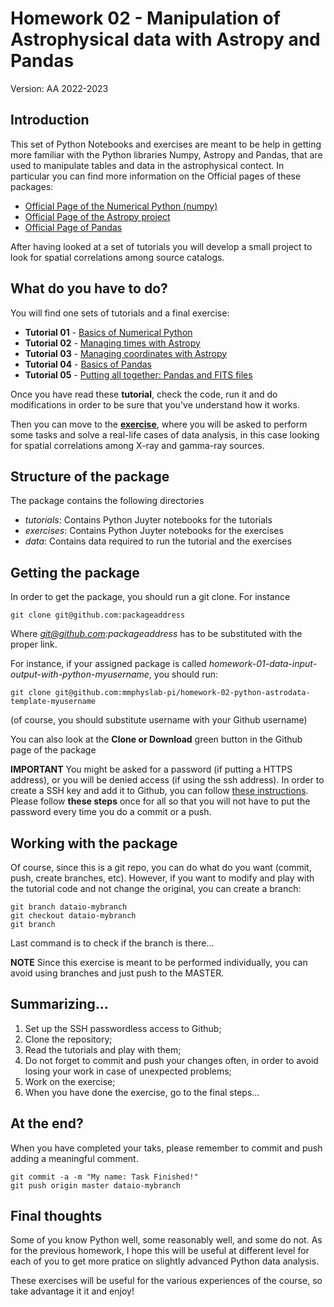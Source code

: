 # Homework 02 - Manipulation of Astrophysical data with Astropy and Pandas

Version: AA 2022-2023

## Introduction
This set of Python Notebooks and exercises are meant to be help in getting more familiar with the
Python libraries Numpy, Astropy and Pandas, that are used to manipulate tables and data in the astrophysical contect.
In particular you can find more information on the Official pages of these packages:

* [Official Page of the Numerical Python (numpy)](https://numpy.org/)
* [Official Page of the Astropy project](http://www.astropy.org)
* [Official Page of Pandas](https://pandas.pydata.org)

After having looked at a set of tutorials you will develop a small project to look for spatial correlations among source catalogs.

## What do you have to do?
You will find one sets of tutorials and a final exercise:
* **Tutorial 01** - [Basics of Numerical Python](tutorials/tutorial01-numpy-basics.ipynb)
* **Tutorial 02** - [Managing times with Astropy](tutorials/tutorial02-astropy-times.ipynb)
* **Tutorial 03** - [Managing coordinates with Astropy](tutorials/tutorial03-astropy-coordinates.ipynb)
* **Tutorial 04** - [Basics of Pandas](tutorials/tutorial04-pandas.ipynb)
* **Tutorial 05** - [Putting all together: Pandas and FITS files](tutorials/tutorial05-pandas-fits.ipynb)

Once you have read these **tutorial**, check the code, run it and do modifications in order to be sure that you've understand how it works.

Then you can move to the [**exercise**](exercises/exercise01-x-gamma-catalogs.ipynb), where you will be asked to perform some tasks and solve a real-life cases of data analysis, in this case looking for spatial correlations among X-ray and gamma-ray sources.

## Structure of the package
The package contains the following directories

* *tutorials*: Contains Python Juyter notebooks for the tutorials
* *exercises*: Contains Python Juyter notebooks for the exercises
* *data*: Contains data required to run the tutorial and the exercises

## Getting the package
In order to get the package, you should run a git clone.
For instance 
```
git clone git@github.com:packageaddress
```
Where *git@github.com:packageaddress* has to be substituted with the proper link.

For instance, if your assigned package is called
*homework-01-data-input-output-with-python-myusername*, you should run:
```
git clone git@github.com:mmphyslab-pi/homework-02-python-astrodata-template-myusername
```
(of course, you should substitute username with your Github username)
 
You can also look at the **Clone or Download** green button in the Github page of the package

**IMPORTANT** You might be asked for a password (if putting a HTTPS address), or you will be denied access (if using the ssh address).  In order to create a SSH key and add it to Github, you can follow [these instructions](https://docs.github.com/en/authentication/connecting-to-github-with-ssh/adding-a-new-ssh-key-to-your-github-account).
Please follow **these steps** once for all so that you will not have to put the password every time you do a commit or a push.

## Working with the package
Of course, since this is a git repo, you can do what do you want (commit, push, create branches, etc).
However, if you want to modify and play with the tutorial code and not change the original, you can create a branch:
```
git branch dataio-mybranch
git checkout dataio-mybranch
git branch 
```
Last command is to check if the branch is there...

**NOTE** Since this exercise is meant to be performed individually, you can avoid using branches and just push to the MASTER.


## Summarizing...
1) Set up the SSH passwordless access to Github;
2) Clone the repository;
3) Read the tutorials and play with them;
4) Do not forget to commit and push your changes often, in order to avoid losing your work in case of unexpected problems;
5) Work on the exercise;
6) When you have done the exercise, go to the final steps...


## At the end?
When you have completed your taks, please remember to commit and push adding a meaningful comment.
```
git commit -a -m "My name: Task Finished!" 
git push origin master dataio-mybranch
```


## Final thoughts
Some of you know Python well, some reasonably well, and some do not.
As for the previous homework, I hope this will be useful at different level for each of you to get more pratice on slightly advanced Python data analysis. 

These exercises will be useful for the various experiences of the course, so take advantage it it and enjoy!